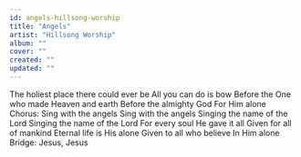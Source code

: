 ```yaml
---
id: angels-hillsong-worship
title: "Angels"
artist: "Hillsong Worship"
album: ""
cover: ""
created: ""
updated: ""
---
```


The holiest place there could ever be
All you can do is bow
Before the One who made Heaven and earth
Before the almighty God
For Him alone
Chorus:
Sing with the angels
Sing with the angels
Singing the name of the Lord
Singing the name of the Lord
For every soul He gave it all
Given for all of mankind
Eternal life is His alone
Given to all who believe
In Him alone
Bridge:
Jesus, Jesus